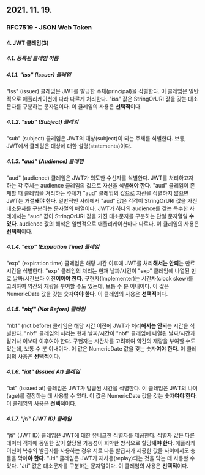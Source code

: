 ## 2021. 11. 19.

### RFC7519 - JSON Web Token

#### 4. JWT 클레임(3)

##### 4.1. 등록된 클레임 이름

##### 4.1.1. "iss" (Issuer) 클레임

"Iss" (issuer) 클레임은 JWT를 발급한 주체(principal)을 식별한다. 이 클레임은 일반적으로 애플리케이션에 따라 다르게 처리한다. "iss" 값은 StringOrURI 값을 갖는 대소문자를 구분하는 문자열이다. 이 클레임의 사용은 **선택적**이다.

##### 4.1.2. "sub" (Subject) 클레임

"sub" (subject) 클레임은 JWT의 대상(subject)이 되는 주체를 식별한다. 보통, JWT에서 클레임은 대상에 대한 설명(statements)이다.

##### 4.1.3. "aud" (Audience) 클레임

"aud" (audience) 클레임은 JWT가 의도한 수신자를 식별한다. JWT를 처리하고자 하는 각 주체는 audience 클레임의 값으로 자신을 식별**해야 한다**. "aud" 클레임이 존재할 때 클레임을 처리하는 주체가 "aud" 클레임의 값으로 자신을 식별하지 않으면 JWT는 거절**돼야 한다**. 일반적인 사례에서 "aud" 값은 각각이 StringOrURI 값을 가진 대소문자를 구분하는 문자열의 배열이다. JWT가 하나의 audience를 갖는 특수한 사례에서는 "aud" 값이 StringOrURI 값을 가진 대소문자를 구분하는 단일 문자열일 **수 있다**. audience 값의 해석은 일반적으로 애플리케이션마다 다르다. 이 클레임의 사용은 **선택적**이다.

##### 4.1.4. "exp" (Expiration Time) 클레임

"exp" (expiration time) 클레임은 해당 시간 이후에 JWT를 처리**해서는 안되**는 만료 시간을 식별한다. "exp" 클레임의 처리는 현재 날짜/시간이 "exp" 클레임에 나열된 만료 날짜/시간보다 이전**이어야 한다**. 구현자(Implementer)는 시간차(clock skew)를 고려하여 약간의 재량을 부여할 수도 있는데, 보통 수 분 이내이다. 이 값은 NumericDate 값을 갖는 숫자**여야 한다**. 이 클레임의 사용은 **선택적**이다.

##### 4.1.5. "nbf" (Not Before) 클레임

"nbf" (not before) 클레임은 해당 시간 이전에 JWT가 처리**해서는 안되**는 시간을 식별한다. "nbf" 클레임의 처리는 현재 날짜/시간이 "nbf" 클레임에 나열된 날짜/시간과 같거나 이보다 이후여야 한다. 구현자는 시간차를 고려하여 약간의 재량을 부여할 수도 있는데, 보통 수 분 이내이다. 이 값은 NumericDate 값을 갖는 숫자**여야 한다**. 이 클레임의 사용은 **선택적**이다.

##### 4.1.6. "iat" (Issued At) 클레임

"iat" (issued at) 클레임은 JWT가 발급된 시간을 식별한다. 이 클레임은 JWT의 나이(age)를 결정하는 데 사용할 수 있다. 이 값은 NumericDate 값을 갖는 숫자**여야 한다**. 이 클레임의 사용은 **선택적**이다.

##### 4.1.7. "jti" (JWT ID) 클레임

"jti" (JWT ID) 클레임은 JWT에 대한 유니크한 식별자를 제공한다. 식별자 값은 다른 데이터 객체에 동일한 값이 할당될 가능성이 희박한 방식으로 할당**돼야 한다**. 애플리케이션이 복수의 발급자를 사용하는 경우 서로 다른 발급자가 제공한 값들 사이에서도 충돌을 막아**야 한다**. "Jti" 클레임은 JWT가 재사용(replay)되는 것을 막는 데 사용할 수 있다. "Jti" 값은 대소문자를 구분하는 문자열이다. 이 클레임의 사용은 **선택적**이다.
